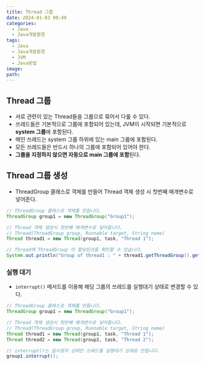 ```yaml
---
title: Thread 그룹
date: 2024-01-03 00:49
categories:
  - Java
  - Java개발환경
tags:
  - Java
  - Java개발환경
  - JVM
  - Java문법
image: 
path:
---
```


## Thread 그룹
+ 서로 관련이 있는 Thread들을 그룹으로 묶어서 다룰 수 있다.
+ 쓰레드들은 기본적으로 그룹에 포함되어 있는데, JVM이 시작되면 기본적으로 **system 그룹**에 포함된다.
+ 메인 쓰레드는 system 그룹 하위에 있는 main 그룹에 포함된다.
+ 모든 쓰레드들은 반드시 하나의 그룹에 포함되어 있어야 한다.
+ **그룹을 지정하지 않으면 자동으로 main 그룹에 포함**된다.

## Thread 그룹 생성
+ ThreadGroup 클래스로 객체를 만들어 Thread 객체 생성 시 첫번째 매개변수로 넣어준다.

```java
// ThreadGroup 클래스로 객체를 만듭니다.
ThreadGroup group1 = new ThreadGroup("Group1");

// Thread 객체 생성시 첫번째 매개변수로 넣어줍니다.
// Thread(ThreadGroup group, Runnable target, String name)
Thread thread1 = new Thread(group1, task, "Thread 1");

// Thread에 ThreadGroup 이 할당된것을 확인할 수 있습니다.
System.out.println("Group of thread1 : " + thread1.getThreadGroup().getName());
```

### 실행 대기
+ `interrupt()` 메서드를 이용해 해당 그룹의 쓰레드를 실행대기 상태로 변경할 수 있다.

```java
// ThreadGroup 클래스로 객체를 만듭니다.
ThreadGroup group1 = new ThreadGroup("Group1");

// Thread 객체 생성시 첫번째 매개변수로 넣어줍니다.
// Thread(ThreadGroup group, Runnable target, String name)
Thread thread1 = new Thread(group1, task, "Thread 1");
Thread thread2 = new Thread(group1, task, "Thread 2");

// interrupt()는 일시정지 상태인 쓰레드를 실행대기 상태로 만듭니다.
group1.interrupt();
```